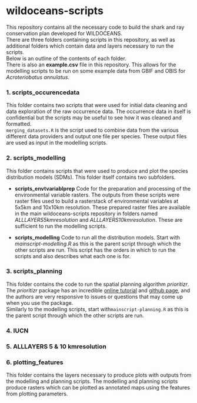 # wildoceans-scripts
This repository contains all the necessary code to build the shark and ray conservation plan developed for WILDOCEANS.  
There are three folders containing scripts in this repository, as well as additional folders which contain data and layers necessary to run the scripts.  
Below is an outline of the contents of each folder.  
There is also an **example.csv** file in this repository. This  allows for the modelling scripts to be run on some example data from GBIF and OBIS for *Acroteriobatus annulatus*.

### 1. scripts_occurencedata
This folder contains two scripts that were used for initial data cleaning and data exploration of the raw occurrence data. The occurrence data in itself is confidential but the scripts may be useful to see how it was cleaned and formatted.  
`merging_datasets.R` is the script used to combine data from the various different data providers and output one file per species. These output files are used as input in the modelling scripts.

### 2. scripts_modelling
This folder contains scripts that were used to produce and plot the species distribution models (SDMs). This folder itself contains two subfolders.

- **scripts_envtvariablprep**
  Code for the preparation and processing of the environmental variable rasters. The outputs from these scripts were raster files used to build a rasterstack of environmental variables at 5x5km and 10x10km resolution. These prepared raster files are available in the main wildoceans-scripts repository in folders named *ALLLAYERS5kmresolution* and *ALLLAYERS10kmresolution*. These are sufficient to run the modelling scripts. 
  
- **scripts_modelling**
  Code to run all the distribution models. Start with *mainscript-modelling.R* as this is the parent script through which the other scripts are run. This script has the orders in which to run the scripts and also describes what each one is for. 

### 3. scripts_planning
This folder contains the code to run the spatial planning algorithm *prioritizr*. The *prioritizr* package has an incredible [online tutorial](https://prioritizr.net/articles/prioritizr.html) and [github page](https://github.com/prioritizr/prioritizr), and the authors are very responsive to issues or questions that may come up when you use the package.  
Similarly to the modelling scripts, start with`mainscript-planning.R` as this is the parent script through which the other scripts are run.

### 4. IUCN

### 5. ALLLAYERS 5 & 10 kmresolution

### 6. plotting_features
This folder contains the layers necessary to produce plots with outputs from the modelling and planning scripts. The modelling and planning scripts produce rasters which can be plotted as annotated maps using the features from plotting parameters.



